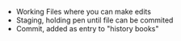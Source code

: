 - Working Files where you can make edits
- Staging, holding pen until file can be commited
- Commit, added as entry to "history books"